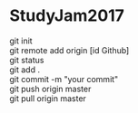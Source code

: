 # StudyJam2017

git init <br />
git remote add origin [id Github] <br />
git status <br />
git add . <br />
git commit -m "your commit" <br />
git push origin master <br />
git pull origin master <br />
